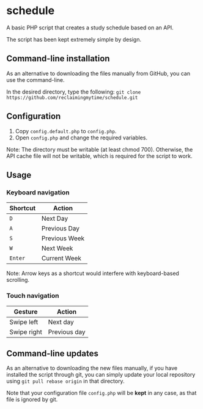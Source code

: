 # schedule
A basic PHP script that creates a study schedule based on an API.

The script has been kept extremely simple by design.

## Command-line installation
As an alternative to downloading the files manually from GitHub, you can use the command-line.

In the desired directory, type the following: `git clone https://github.com/reclaimingmytime/schedule.git`

## Configuration
1. Copy `config.default.php` to `config.php`.
2. Open `config.php` and change the required variables.

Note: The directory must be writable (at least chmod 700). Otherwise, the API cache file will not be writable, which is required for the script to work.

## Usage
### Keyboard navigation

| Shortcut | Action        |
| -------- | ------------- |
| `D`      | Next Day      |
| `A`      | Previous Day  |
| `S`      | Previous Week |
| `W`      | Next Week     |
| `Enter`  | Current Week  |

Note: Arrow keys as a shortcut would interfere with keyboard-based scrolling.

### Touch navigation

| Gesture     | Action       |
| ----------- | ------------ |
| Swipe left  | Next day     |
| Swipe right | Previous day |

## Command-line updates
As an alternative to downloading the new files manually, if you have installed the script through git, you can simply update your local repository using `git pull rebase origin` in that directory.

Note that your configuration file `config.php` will be **kept** in any case, as that file is ignored by git.
